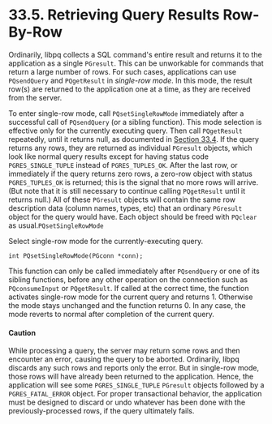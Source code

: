 # 33.5. Retrieving Query Results Row-By-Row

Ordinarily, libpq collects a SQL command's entire result and returns it to the application as a single `PGresult`. This can be unworkable for commands that return a large number of rows. For such cases, applications can use `PQsendQuery` and `PQgetResult` in _single-row mode_. In this mode, the result row\(s\) are returned to the application one at a time, as they are received from the server.

To enter single-row mode, call `PQsetSingleRowMode` immediately after a successful call of `PQsendQuery` \(or a sibling function\). This mode selection is effective only for the currently executing query. Then call `PQgetResult` repeatedly, until it returns null, as documented in [Section 33.4](https://www.postgresql.org/docs/10/static/libpq-async.html). If the query returns any rows, they are returned as individual `PGresult` objects, which look like normal query results except for having status code `PGRES_SINGLE_TUPLE` instead of `PGRES_TUPLES_OK`. After the last row, or immediately if the query returns zero rows, a zero-row object with status `PGRES_TUPLES_OK` is returned; this is the signal that no more rows will arrive. \(But note that it is still necessary to continue calling `PQgetResult` until it returns null.\) All of these `PGresult` objects will contain the same row description data \(column names, types, etc\) that an ordinary `PGresult` object for the query would have. Each object should be freed with `PQclear` as usual.`PQsetSingleRowMode`

Select single-row mode for the currently-executing query.

```text
int PQsetSingleRowMode(PGconn *conn);
```

This function can only be called immediately after `PQsendQuery` or one of its sibling functions, before any other operation on the connection such as `PQconsumeInput` or `PQgetResult`. If called at the correct time, the function activates single-row mode for the current query and returns 1. Otherwise the mode stays unchanged and the function returns 0. In any case, the mode reverts to normal after completion of the current query.

#### Caution

While processing a query, the server may return some rows and then encounter an error, causing the query to be aborted. Ordinarily, libpq discards any such rows and reports only the error. But in single-row mode, those rows will have already been returned to the application. Hence, the application will see some `PGRES_SINGLE_TUPLE` `PGresult` objects followed by a `PGRES_FATAL_ERROR` object. For proper transactional behavior, the application must be designed to discard or undo whatever has been done with the previously-processed rows, if the query ultimately fails.

